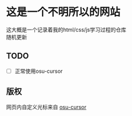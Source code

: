 # 这是一个不明所以的网站
这大概是一个记录着我的html/css/js学习过程的仓库  
随机更新

## TODO
- [ ] 正常使用osu-cursor

## 版权
网页内自定义光标来自 [osu-cursor](https://github.com/solstice23/osu-cursor)